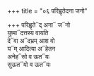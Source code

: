 +++
title = "०६ परिह्वृतेदना जनो"

+++
परिह्वृते᳓द् अना᳓ ज᳓नो  
युष्मा᳓दत्तस्य वायति  
दे᳓वा अ᳓दभ्रम् आश वो  
य᳓म् आदित्या अ᳓हेतन  
अनेह᳓सो व ऊत᳓यः  
सुऊत᳓यो व ऊत᳓यः